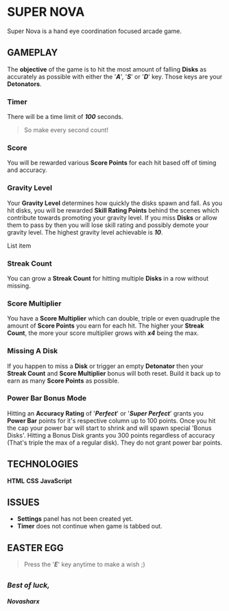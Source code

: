 # SUPER NOVA

Super Nova is a hand eye coordination focused arcade game.

  
  

## GAMEPLAY

The **objective** of the game is to hit the most amount of falling **Disks** as accurately as possible with either the '***A***', '***S***' or '***D***' key. Those keys are your **Detonators**.

  

### Timer

There will be a time limit of ***100*** seconds.

  

> So make every second count!

  

### Score

You will be rewarded various **Score Points** for each hit based off of timing and accuracy.

  

### Gravity Level

Your **Gravity Level** determines how quickly the disks spawn and fall. As you hit disks, you will be rewarded **Skill Rating Points** behind the scenes which contribute towards promoting your gravity level. If you miss **Disks** or allow them to pass by then you will lose skill rating and possibly demote your gravity level. The highest gravity level achievable is ***10***.

  List item

### Streak Count

You can grow a **Streak Count** for hitting multiple **Disks** in a row without missing.

  

### Score Multiplier

You have a **Score Multiplier** which can double, triple or even quadruple the amount of **Score Points** you earn for each hit. The higher your **Streak Count**, the more your score multiplier grows with ***x4*** being the max.

  

### Missing A Disk

If you happen to miss a **Disk** or trigger an empty **Detonator** then your **Streak Count** and **Score Multiplier** bonus will both reset. Build it back up to earn as many **Score Points** as possible.

  

### Power Bar Bonus Mode

Hitting an **Accuracy Rating** of '***Perfect***' or '***Super Perfect***' grants you **Power Bar** points for it's respective column up to 100 points. Once you hit the cap your power bar will start to shrink and will spawn special 'Bonus Disks'. Hitting a Bonus Disk grants you 300 points regardless of accuracy (That's triple the max of a regular disk). They do not grant power bar points.

## TECHNOLOGIES

 **HTML**
 **CSS**
 **JavaScript**

## ISSUES

- **Settings** panel has not been created yet.
- **Timer** does not continue when game is tabbed out.

## EASTER EGG

  

> Press the '***E***' key anytime to make a wish ;)

  

##

  
  

### *Best of luck,*

#### *Novasharx*